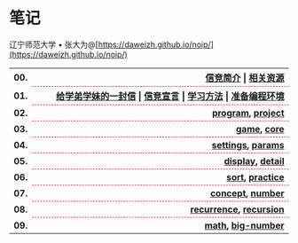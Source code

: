 # 笔记

辽宁师范大学 &bull; 张大为@[https://daweizh.github.io/noip/](https://daweizh.github.io/noip/)

<table style="border:none;width:100%;">
  <tr>
    <th style="border:0px;text-align:left;width:50px;">00.</th>
    <th style="border:0px; border-bottom:1px dashed red;width:100%;" align="right">
        <a href='00/1.intro.html'>信竞简介</a> |
        <a href='00/2.resource.html'>相关资源</a>
    </th>
  </tr>
  <tr>
    <th style="border:0px;text-align:left;width:50px;">01.</th>
    <th style="border:0px; border-bottom:1px dashed red;width:100%;" align="right">
        <a href='01/1.tong11.html'>给学弟学妹的一封信</a> |
        <a href='01/2.organ.html'>信竞宣言</a> |
        <a href='01/3.method.html'>学习方法</a> |
        <a href='01/4.devcpp.html'>准备编程环境</a>
    </th>
  </tr>
  <tr>
    <th style="border:0px;text-align:left;width:50px;">02.</th>
    <th style="border:0px; border-bottom:1px dashed red;width:100%;" align="right">
        <a href='02/1.program.html'>program</a>,
        <a href='02/2.project.html'>project</a>
    </th>
  </tr>
  <tr>
    <th style="border:0px;text-align:left;width:50px;">03.</th>
    <th style="border:0px; border-bottom:1px dashed red;width:100%;" align="right">
        <a href='03/1.game.html'>game</a>,
        <a href='03/2.core.html'>core</a>
    </th>
  </tr>
  <tr>
    <th style="border:0px;text-align:left;width:50px;">04.</th>
    <th style="border:0px; border-bottom:1px dashed red;width:100%;" align="right">
        <a href='04/1.settings.html'>settings</a>,
        <a href='04/2.params.html'>params</a>
    </th>
  </tr>
  <tr>
    <th style="border:0px;text-align:left;width:50px;">05.</th>
    <th style="border:0px; border-bottom:1px dashed red;width:100%;" align="right">
        <a href='05/1.display.html'>display</a>,
        <a href='05/2.detail.html'>detail</a>
    </th>
  </tr>
  <tr>
    <th style="border:0px;text-align:left;width:50px;">06.</th>
    <th style="border:0px; border-bottom:1px dashed red;width:100%;" align="right">
        <a href='05/1.sort.html'>sort</a>,
        <a href='05/2.practice.html'>practice</a>
    </th>
  </tr>
  <tr>
    <th style="border:0px;text-align:left;width:50px;">07.</th>
    <th style="border:0px; border-bottom:1px dashed red;width:100%;" align="right">
        <a href='05/1.concept.html'>concept</a>,
        <a href='05/2.number.html'>number</a>
    </th>
  </tr>
  <tr>
    <th style="border:0px;text-align:left;width:50px;">08.</th>
    <th style="border:0px; border-bottom:1px dashed red;width:100%;" align="right">
        <a href='05/1.recurrence.html'>recurrence</a>,
        <a href='05/2.recursion.html'>recursion</a>
    </th>
  </tr>
  <tr>
    <th style="border:0px;text-align:left;width:50px;">09.</th>
    <th style="border:0px; border-bottom:1px dashed red;width:100%;" align="right">
        <a href='05/1.math.html'>math</a>,
        <a href='05/2.big-number.html'>big-number</a>
    </th>
  </tr>
</table>

